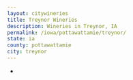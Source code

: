 ```yaml
---
layout: citywineries
title: Treynor Wineries
description: Wineries in Treynor, IA
permalink: /iowa/pottawattamie/treynor/
state: ia
county: pottawattamie
city: treynor
---
```

-
